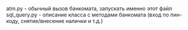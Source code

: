 atm.py - обычный вызов банкомата, запускать именно этот файл
sql_query.py - описание класса с методами банкомата (вход по пин-коду, снятие/внесение налички и т.д.)

